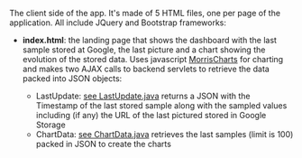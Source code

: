 The client side of the app. It's made of 5 HTML files, one per page of the application.
All include JQuery and Bootstrap frameworks:

- **index.html**: the landing page that shows the dashboard with the last sample stored at Google,
the last picture and a chart showing the evolution of the stored data. Uses javascript
[MorrisCharts](http://morrisjs.github.io/morris.js/) for charting and makes two AJAX calls to
backend servlets to retrieve the data packed into JSON objects:

  - LastUpdate: [see LastUpdate.java](https://github.com/cluis-lopez/HomeMonitor/blob/master/HomeMonitor/src/main/java/com/clopez/homemonitor/LastUpdate.java)
  returns a JSON with the Timestamp of the last stored sample along with the sampled values
  including (if any) the URL of the last pictured stored in Google Storage
  - ChartData: [see ChartData.java](https://github.com/cluis-lopez/HomeMonitor/blob/master/HomeMonitor/src/main/java/com/clopez/homemonitor/ChartData.java)
  retrieves the last samples (limit is 100) packed in JSON to create the charts
